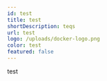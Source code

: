 ```yaml
---
id: test
title: test
shortDescription: teqs
url: test
logo: /uploads/docker-logo.png
color: test
featured: false
---
```

test